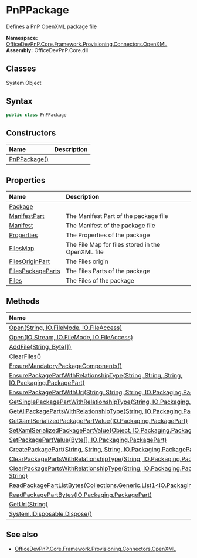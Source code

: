 # PnPPackage
Defines a PnP OpenXML package file  

**Namespace:** [OfficeDevPnP.Core.Framework.Provisioning.Connectors.OpenXML](OfficeDevPnP.Core.Framework.Provisioning.Connectors.OpenXML.md)  
**Assembly:** OfficeDevPnP.Core.dll  
## Classes
System.Object  
## Syntax
```C#
public class PnPPackage
```
## Constructors
|**Name**|**Description**|
|:-----|:-----|
| [PnPPackage()](PnPPackageconstructor1details.md) | 
## Properties
|**Name**|**Description**|
|:-----|:-----|
| [Package](PnPPackage.Package.md) | 
| [ManifestPart](PnPPackage.ManifestPart.md) | The Manifest Part of the package file
| [Manifest](PnPPackage.Manifest.md) | The Manifest of the package file
| [Properties](PnPPackage.Properties.md) | The Properties of the package
| [FilesMap](PnPPackage.FilesMap.md) | The File Map for files stored in the OpenXML file
| [FilesOriginPart](PnPPackage.FilesOriginPart.md) | The Files origin
| [FilesPackageParts](PnPPackage.FilesPackageParts.md) | The Files Parts of the package
| [Files](PnPPackage.Files.md) | The Files of the package
## Methods
|**Name**|**Description**|
|:-----|:-----|
| [Open(String, IO.FileMode, IO.FileAccess)](PnPPackageOpenStringIO.FileModeIO.FileAccess.md) | 
| [Open(IO.Stream, IO.FileMode, IO.FileAccess)](PnPPackageOpenIO.StreamIO.FileModeIO.FileAccess.md) | 
| [AddFile(String, Byte[])](PnPPackageAddFileStringByte[].md) | 
| [ClearFiles()](PnPPackageClearFiles.md) | 
| [EnsureMandatoryPackageComponents()](PnPPackageEnsureMandatoryPackageComponents.md) | 
| [EnsurePackagePartWithRelationshipType(String, String, String, IO.Packaging.PackagePart)](PnPPackageEnsurePackagePartWithRelationshipTypeStringStringStringIO.Packaging.PackagePart.md) | 
| [EnsurePackagePartWithUri(String, String, String, IO.Packaging.PackagePart)](PnPPackageEnsurePackagePartWithUriStringStringStringIO.Packaging.PackagePart.md) | 
| [GetSinglePackagePartWithRelationshipType(String, IO.Packaging.PackagePart)](PnPPackageGetSinglePackagePartWithRelationshipTypeStringIO.Packaging.PackagePart.md) | 
| [GetAllPackagePartsWithRelationshipType(String, IO.Packaging.PackagePart)](PnPPackageGetAllPackagePartsWithRelationshipTypeStringIO.Packaging.PackagePart.md) | 
| [GetXamlSerializedPackagePartValue(IO.Packaging.PackagePart)](PnPPackageGetXamlSerializedPackagePartValueIO.Packaging.PackagePart.md) | 
| [SetXamlSerializedPackagePartValue(Object, IO.Packaging.PackagePart)](PnPPackageSetXamlSerializedPackagePartValueObjectIO.Packaging.PackagePart.md) | 
| [SetPackagePartValue(Byte[], IO.Packaging.PackagePart)](PnPPackageSetPackagePartValueByte[]IO.Packaging.PackagePart.md) | 
| [CreatePackagePart(String, String, String, IO.Packaging.PackagePart)](PnPPackageCreatePackagePartStringStringStringIO.Packaging.PackagePart.md) | 
| [ClearPackagePartsWithRelationshipType(String, IO.Packaging.PackagePart)](PnPPackageClearPackagePartsWithRelationshipTypeStringIO.Packaging.PackagePart.md) | 
| [ClearPackagePartsWithRelationshipType(String, IO.Packaging.PackagePart, String)](PnPPackageClearPackagePartsWithRelationshipTypeStringIO.Packaging.PackagePartString.md) | 
| [ReadPackagePartListBytes(Collections.Generic.List1<IO.Packaging.PackagePart>)](PnPPackageReadPackagePartListBytesCollections.Generic.List1<IO.Packaging.PackagePart>.md) | 
| [ReadPackagePartBytes(IO.Packaging.PackagePart)](PnPPackageReadPackagePartBytesIO.Packaging.PackagePart.md) | 
| [GetUri(String)](PnPPackageGetUriString.md) | 
| [System.IDisposable.Dispose()](PnPPackageSystem.IDisposable.Dispose.md) | 
## See also
- [OfficeDevPnP.Core.Framework.Provisioning.Connectors.OpenXML](OfficeDevPnP.Core.Framework.Provisioning.Connectors.OpenXML.md)
